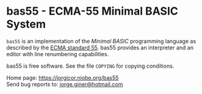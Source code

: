 bas55 - ECMA-55 Minimal BASIC System
====================================

`bas55` is an implementation of the *Minimal BASIC* programming language as
described by the [ECMA standard 55][1]. bas55 provides an interpreter and an
editor with line renumbering capabilities.

bas55 is free software. See the file `COPYING` for copying conditions.

Home page: https://jorgicor.niobe.org/bas55  
Send bug reports to: jorge.giner@hotmail.com

[1]: http://www.ecma-international.org/publications/standards/Standardwithdrawn.htm

